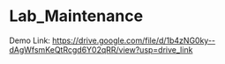 # Lab_Maintenance

Demo Link: https://drive.google.com/file/d/1b4zNG0ky--dAgWfsmKeQtRcgd6Y02qRR/view?usp=drive_link

